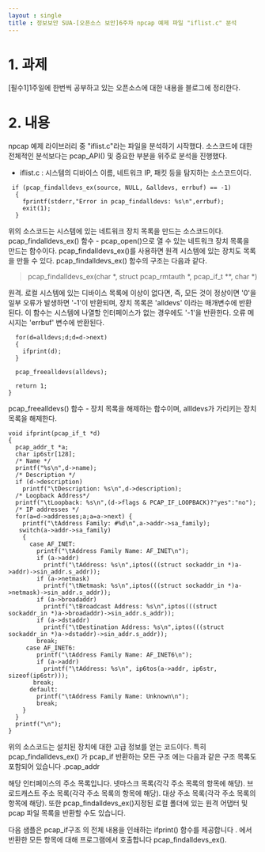 ```yaml
---
layout : single
title : 정보보안 SUA-[오픈소스 보안]6주차 npcap 예제 파일 "iflist.c" 분석
---
```



# 1. 과제

[필수1]1주일에 한번씩 공부하고 있는 오픈소스에 대한 내용을 블로그에 정리한다.

# 2. 내용

npcap 예제 라이브러리 중 "iflist.c"라는 파일을 분석하기 시작했다. 소스코드에 대한 전체적인 분석보다는 pcap_API() 및 중요한 부분을 위주로 분석을 진행했다. 

- iflist.c : 시스템의 디바이스 이름, 네트워크 IP, 패킷 등을 탐지하는 소스코드이다.

```
 if (pcap_findalldevs_ex(source, NULL, &alldevs, errbuf) == -1)
  {
    fprintf(stderr,"Error in pcap_findalldevs: %s\n",errbuf);
    exit(1);
  }
```
위의 소스코드는 시스템에 있는 네트워크 장치 목록을 만드는 소스코드이다.
pcap_findalldevs_ex() 함수 - pcap_open()으로 열 수 있는 네트워크 장치 목록을 만드는 함수이다. pcap_findalldevs_ex()를 사용하면 원격 시스템에 있는 장치도 목록을 만들 수 있다. pcap_findalldevs_ex() 함수의 구조는 다음과 같다.
> pcap_findalldevs_ex(char *, struct pcap_rmtauth *, pcap_if_t **, char *)

원격. 로컬 시스템에 있는 디바이스 목록에 이상이 없다면, 즉, 모든 것이 정상이면 '0'을 일부 오류가 발생하면 '-1'이 반환되며, 장치 목록은 'alldevs' 이라는 매개변수에 반환된다. 
이 함수는 시스템에 나열할 인터페이스가 없는 경우에도 '-1'을 반환한다. 오류 메시지는 'errbuf' 변수에 반환된다.

```
  for(d=alldevs;d;d=d->next)
  {
    ifprint(d);
  }

  pcap_freealldevs(alldevs);

  return 1;
}
```
pcap_freealldevs() 함수 - 장치 목록을 해제하는 함수이며, allldevs가 가리키는 장치 목록을 해제한다.

```
void ifprint(pcap_if_t *d)
{
  pcap_addr_t *a;
  char ip6str[128];
  /* Name */
  printf("%s\n",d->name);
  /* Description */
  if (d->description)
    printf("\tDescription: %s\n",d->description);
  /* Loopback Address*/
  printf("\tLoopback: %s\n",(d->flags & PCAP_IF_LOOPBACK)?"yes":"no");
  /* IP addresses */
  for(a=d->addresses;a;a=a->next) {
    printf("\tAddress Family: #%d\n",a->addr->sa_family);
   switch(a->addr->sa_family)
    {
      case AF_INET:
        printf("\tAddress Family Name: AF_INET\n");
        if (a->addr)
          printf("\tAddress: %s\n",iptos(((struct sockaddr_in *)a->addr)->sin_addr.s_addr));
        if (a->netmask)
          printf("\tNetmask: %s\n",iptos(((struct sockaddr_in *)a->netmask)->sin_addr.s_addr));
        if (a->broadaddr)
          printf("\tBroadcast Address: %s\n",iptos(((struct sockaddr_in *)a->broadaddr)->sin_addr.s_addr));
        if (a->dstaddr)
          printf("\tDestination Address: %s\n",iptos(((struct sockaddr_in *)a->dstaddr)->sin_addr.s_addr));
        break;
     case AF_INET6:
        printf("\tAddress Family Name: AF_INET6\n");
        if (a->addr)
          printf("\tAddress: %s\n", ip6tos(a->addr, ip6str, sizeof(ip6str)));
       break;
      default:
        printf("\tAddress Family Name: Unknown\n");
        break;
    }
  }
  printf("\n");
}
```
위의 소스코드는 설치된 장치에 대한 고급 정보를 얻는 코드이다. 
특히 pcap_findalldevs_ex() 가 pcap_if 반환하는 모든 구조 에는 다음과 같은 구조 목록도 포함되어 있습니다 .pcap_addr

해당 인터페이스의 주소 목록입니다.
넷마스크 목록(각각 주소 목록의 항목에 해당).
브로드캐스트 주소 목록(각각 주소 목록의 항목에 해당).
대상 주소 목록(각각 주소 목록의 항목에 해당).
또한 pcap_findalldevs_ex()지정된 로컬 폴더에 있는 원격 어댑터 및 pcap 파일 목록을 반환할 수도 있습니다.

다음 샘플은 pcap_if구조 의 전체 내용을 인쇄하는 ifprint() 함수를 제공합니다 . 에서 반환한 모든 항목에 대해 프로그램에서 호출합니다 pcap_findalldevs_ex().



